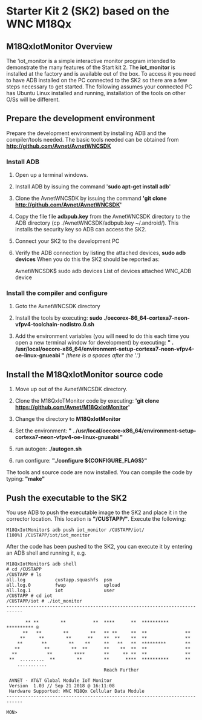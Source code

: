 # Starter Kit 2 (SK2) based on the WNC M18Qx 

## M18QxIotMonitor Overview
The 'iot_monitor is a simple interactive monitor program intended to demonstrate the many features of the Start kit 2.  The **iot_monitor** is installed at the factory
and is available out of the box.  To access it you need to have ADB installed on the PC connected to the SK2 so there are a few steps necessary to get
started.  The following assumes your connected PC has Ubuntu Linux installed and running, installation of the tools on other O/Ss will be different.

## Prepare the development environment
Prepare the development environment by installing ADB and the compiler/tools needed.  The basic tools needed can be obtained from **http://github.com/Avnet/AvnetWNCSDK**

### Install ADB
1. Open up a terminal windows.
2. Install ADB by issuing the command '**sudo apt-get install adb**'
3. Clone the AvnetWNCSDK by issuing the command **'git clone http://github.com/Avnet/AvnetWNCSDK'**
4. Copy the file file **adbpub.key** from the AvnetWNCSDK directory to the ADB directory (cp ./AvnetWNCSDK/adbpub.key ~/.android/).  This installs the security key so ADB can access the SK2.
5. Connect your SK2 to the development PC
6. Verify the ADB connection by listing the attached devices, **sudo adb devices** When you do this the SK2 should be reported as:

    AvnetWNCSDK$ sudo adb devices
    List of devices attached
    WNC_ADB	device

### Install the compiler and configure
1. Goto the AvnetWNCSDK directory

2. Install the tools by executing:  **sudo ./oecorex-86_64-cortexa7-neon-vfpv4-toolchain-nodistro.0.sh**

3. Add the environment variables (you will need to do this each time you open a new terminal window for development) by executing: **" .    /usr/local/oecore-x86_64/environment-setup-cortexa7-neon-vfpv4-oe-linux-gnueabi "** *(there is a spaces after the '.')*

## Install the M18QxIotMonitor source code
1. Move up out of the AvnetWNCSDK directory.

2. Clone the M18QxIoTMonitor code by executing: **'git clone https://github.com/Avnet/M18QxIotMonitor'**

3. Change the directory to **M18QxIotMonitor**

4. Set the environment: **" .    /usr/local/oecore-x86_64/environment-setup-cortexa7-neon-vfpv4-oe-linux-gnueabi "**

5. run autogen: **./autogen.sh**

6. run configure: **"./configure ${CONFIGURE_FLAGS}"**

The tools and source code are now installed.  You can compile the code by typing: **"make"**

## Push the executable to the SK2
You use ADB to push the executable image to the SK2 and place it in the corrector location.  This location is **"/CUSTAPP/"**.  Execute the following:

    M18QxIotMonitor$ adb push iot_monitor /CUSTAPP/iot/
    [100%] /CUSTAPP/iot/iot_monitor

After the code has been pushed to the SK2, you can execute it by entering an ADB shell and running it, e.g.

    M18QxIotMonitor$ adb shell
    # cd /CUSTAPP
    /CUSTAPP # ls
    all.log           custapp.squashfs  psm
    all.log.0         fwup              upload
    all.log.1         iot               user
    /CUSTAPP # cd iot
    /CUSTAPP/iot # ./iot_monitor 
    ----------------------------------------------------------------------------
    
           ** **        **          **  ****      **  **********  ********** ®
          **   **        **        **   ** **     **  **              **
         **     **        **      **    **  **    **  **              **
        **       **        **    **     **   **   **  *********       **
       **         **        **  **      **    **  **  **              **
      **           **        ****       **     ** **  **              **
     **  .........  **        **        **      ****  **********      **
        ...........
                                        Reach Further
    
     AVNET - AT&T Global Module IoT Monitor
     Version  1.03 // Sep 21 2018 @ 16:11:08 
     Hardware Supported: WNC M18Qx Cellular Data Module
    ----------------------------------------------------------------------------
    
    MON> 







